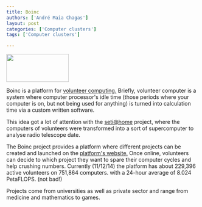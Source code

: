 ```yaml
---
title: Boinc
authors: ['André Maia Chagas']
layout: post
categories: ['Computer clusters']
tags: ['Computer clusters']

---
```



<img class="alignnone" src="https://i1.wp.com/boinc.berkeley.edu/logo/www_logo.gif?resize=164%2C73" alt="" width="164" height="73" data-recalc-dims="1" />

Boinc is a platform for [volunteer computing.](http://boinc.berkeley.edu/trac/wiki/VolunteerComputing) Briefly, volunteer computer is a system where computer processor's idle time (those periods where your computer is on, but not being used for anything) is turned into calculation time via a custom written software.

This idea got a lot of attention with the [seti@home](http://setiathome.ssl.berkeley.edu/) project, where the computers of volunteers were transformed into a sort of supercomputer to analyse radio telescope date.

The Boinc project provides a platform where different projects can be created and launched on the [platform's website.](http://boinc.berkeley.edu/) Once online, volunteers can decide to which project they want to spare their computer cycles and help crushing numbers. Currently (11/12/14) the platform has about 229,396 active volunteers on 751,864 computers. with a 24-hour average of 8.024 PetaFLOPS. (not bad!)

Projects come from universities as well as private sector and range from medicine and mathematics to games.

